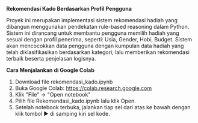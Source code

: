 **Rekomendasi Kado Berdasarkan Profil Pengguna**

Proyek ini merupakan implementasi sistem rekomendasi hadiah yang dibangun menggunakan pendekatan rule-based reasoning dalam Python. Sistem ini dirancang untuk membantu pengguna memilih hadiah yang sesuai dengan profil penerima, seperti: Usia, Gender, Hobi, Budget.
Sistem akan mencocokkan data pengguna dengan kumpulan data hadiah yang telah diklasifikasikan berdasarkan kategori, lalu memberikan rekomendasi terbaik beserta penjelasan logisnya.

**Cara Menjalankan di Google Colab**
1. Download file rekomendasi_kado.ipynb
2.	Buka Google Colab:
https://colab.research.google.com
3.	Klik "File" → "Open notebook" 
4.	Pilih file Rekomendasi_kado.ipynb lalu klik Open.
5.	Setelah notebook terbuka, jalankan tiap sel dari atas ke bawah dengan klik tombol ▶️ di samping kiri sel kode.
